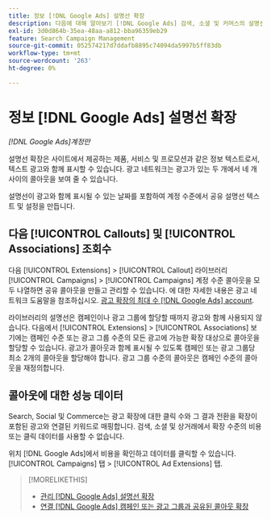```yaml
---
title: 정보 [!DNL Google Ads] 설명선 확장
description: 다음에 대해 알아보기 [!DNL Google Ads] 검색, 소셜 및 커머스의 설명선 확장명.
exl-id: 3d0d864b-35ea-48aa-a812-bba96359eb29
feature: Search Campaign Management
source-git-commit: 052574217d7ddafb8895c74094da5997b5ff83db
workflow-type: tm+mt
source-wordcount: '263'
ht-degree: 0%

---
```


# 정보 [!DNL Google Ads] 설명선 확장

*[!DNL Google Ads]계정만*

설명선 확장은 사이트에서 제공하는 제품, 서비스 및 프로모션과 같은 정보 텍스트로서, 텍스트 광고와 함께 표시할 수 있습니다. 광고 네트워크는 광고가 있는 두 개에서 네 개 사이의 콜아웃을 보여 줄 수 있습니다.

설명선이 광고와 함께 표시될 수 있는 날짜를 포함하여 계정 수준에서 공유 설명선 텍스트 및 설정을 만듭니다.

## 다음 [!UICONTROL Callouts] 및 [!UICONTROL Associations] 조회수

다음 [!UICONTROL Extensions] > [!UICONTROL Callout] 라이브러리 [!UICONTROL Campaigns] > [!UICONTROL Campaigns] 계정 수준 콜아웃을 모두 나열하면 공유 콜아웃을 만들고 관리할 수 있습니다. 에 대한 자세한 내용은 광고 네트워크 도움말을 참조하십시오. [광고 확장의 최대 수 [!DNL Google Ads] account](https://support.google.com/google-ads/answer/6372658?hl=en).

라이브러리의 설명선은 캠페인이나 광고 그룹에 할당할 때까지 광고와 함께 사용되지 않습니다. 다음에서 [!UICONTROL Extensions] > [!UICONTROL Associations] 보기에는 캠페인 수준 또는 광고 그룹 수준의 모든 광고에 가능한 확장 대상으로 콜아웃을 할당할 수 있습니다. 광고가 콜아웃과 함께 표시될 수 있도록 캠페인 또는 광고 그룹당 최소 2개의 콜아웃을 할당해야 합니다. 광고 그룹 수준의 콜아웃은 캠페인 수준의 콜아웃을 재정의합니다.

## 콜아웃에 대한 성능 데이터

Search, Social 및 Commerce는 광고 확장에 대한 클릭 수와 그 결과 전환을 확장이 포함된 광고와 연결된 키워드로 매핑합니다. 검색, 소셜 및 상거래에서 확장 수준의 비용 또는 클릭 데이터를 사용할 수 없습니다.

위치 [!DNL Google Ads]에서 비용을 확인하고 데이터를 클릭할 수 있습니다. [!UICONTROL Campaigns] 탭 > [!UICONTROL Ad Extensions] 탭.

>[!MORELIKETHIS]
>
>* [관리 [!DNL Google Ads] 설명선 확장](callout-extension-manage.md)
>* [연결 [!DNL Google Ads] 캠페인 또는 광고 그룹과 공유된 콜아웃 확장](callout-extension-associate.md)
